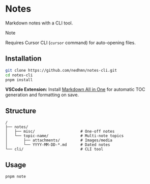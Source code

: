 # Notes

Markdown notes with a CLI tool.

> [!NOTE]
> Requires Cursor CLI (`cursor` command) for auto-opening files.

## Installation

```bash
git clone https://github.com/nedhmn/notes-cli.git
cd notes-cli
pnpm install
```

**VSCode Extension:** Install [Markdown All in One](https://marketplace.visualstudio.com/items?itemName=yzhang.markdown-all-in-one) for automatic TOC generation and formatting on save.

## Structure

```
/
├── notes/
│   ├── misc/                    # One-off notes
│   └── topic-name/              # Multi-note topics
│       ├── attachments/         # Images/media
│       └── YYYY-MM-DD-*.md      # Dated notes
└── cli/                         # CLI tool
```

## Usage

```bash
pnpm note
```
